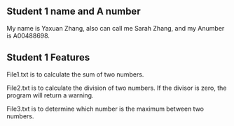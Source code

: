 ## Student 1 name and A number
My name is Yaxuan Zhang, also can call me Sarah Zhang, and my Anumber is A00488698.
## Student 1 Features
<p>File1.txt is to calculate the sum of two numbers.</p>
<p>File2.txt is to calculate the division of two numbers. If the divisor is zero, the program will return a warning.</p>
<p>File3.txt is to determine which number is the maximum between two numbers.</p>

